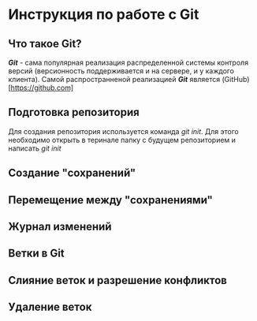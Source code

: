 # Инструкция по работе с Git

## Что такое Git?
***Git*** - сама популярная реализация распределенной системы контроля версий (версионность поддерживается и на сервере, и у каждого клиента). Самой распространненой реализацией ***Git*** является (GitHub)[https://github.com]
## Подготовка репозитория
Для создания репозитория используется команда *git init*. Для этого необходимо открыть в теринале папку с будущем репозиторием и написать *git init*
## Создание "сохранений"

## Перемещение между "сохранениями"

## Журнал изменений

## Ветки в Git

## Слияние веток и разрешение конфликтов

## Удаление веток